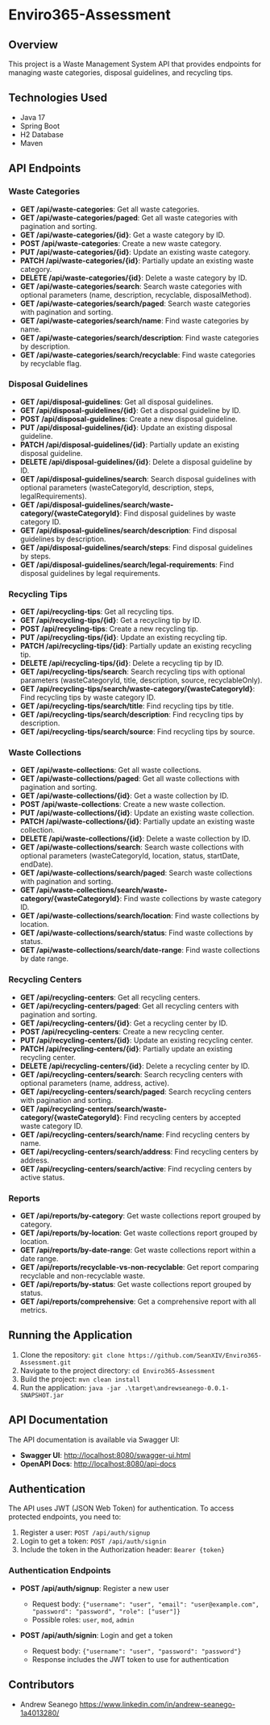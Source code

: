 # Enviro365-Assessment

## Overview

This project is a Waste Management System API that provides endpoints for managing waste categories, disposal guidelines, and recycling tips.

## Technologies Used

- Java 17
- Spring Boot
- H2 Database
- Maven

## API Endpoints

### Waste Categories

- **GET /api/waste-categories**: Get all waste categories.
- **GET /api/waste-categories/paged**: Get all waste categories with pagination and sorting.
- **GET /api/waste-categories/{id}**: Get a waste category by ID.
- **POST /api/waste-categories**: Create a new waste category.
- **PUT /api/waste-categories/{id}**: Update an existing waste category.
- **PATCH /api/waste-categories/{id}**: Partially update an existing waste category.
- **DELETE /api/waste-categories/{id}**: Delete a waste category by ID.
- **GET /api/waste-categories/search**: Search waste categories with optional parameters (name, description, recyclable, disposalMethod).
- **GET /api/waste-categories/search/paged**: Search waste categories with pagination and sorting.
- **GET /api/waste-categories/search/name**: Find waste categories by name.
- **GET /api/waste-categories/search/description**: Find waste categories by description.
- **GET /api/waste-categories/search/recyclable**: Find waste categories by recyclable flag.

### Disposal Guidelines

- **GET /api/disposal-guidelines**: Get all disposal guidelines.
- **GET /api/disposal-guidelines/{id}**: Get a disposal guideline by ID.
- **POST /api/disposal-guidelines**: Create a new disposal guideline.
- **PUT /api/disposal-guidelines/{id}**: Update an existing disposal guideline.
- **PATCH /api/disposal-guidelines/{id}**: Partially update an existing disposal guideline.
- **DELETE /api/disposal-guidelines/{id}**: Delete a disposal guideline by ID.
- **GET /api/disposal-guidelines/search**: Search disposal guidelines with optional parameters (wasteCategoryId, description, steps, legalRequirements).
- **GET /api/disposal-guidelines/search/waste-category/{wasteCategoryId}**: Find disposal guidelines by waste category ID.
- **GET /api/disposal-guidelines/search/description**: Find disposal guidelines by description.
- **GET /api/disposal-guidelines/search/steps**: Find disposal guidelines by steps.
- **GET /api/disposal-guidelines/search/legal-requirements**: Find disposal guidelines by legal requirements.

### Recycling Tips

- **GET /api/recycling-tips**: Get all recycling tips.
- **GET /api/recycling-tips/{id}**: Get a recycling tip by ID.
- **POST /api/recycling-tips**: Create a new recycling tip.
- **PUT /api/recycling-tips/{id}**: Update an existing recycling tip.
- **PATCH /api/recycling-tips/{id}**: Partially update an existing recycling tip.
- **DELETE /api/recycling-tips/{id}**: Delete a recycling tip by ID.
- **GET /api/recycling-tips/search**: Search recycling tips with optional parameters (wasteCategoryId, title, description, source, recyclableOnly).
- **GET /api/recycling-tips/search/waste-category/{wasteCategoryId}**: Find recycling tips by waste category ID.
- **GET /api/recycling-tips/search/title**: Find recycling tips by title.
- **GET /api/recycling-tips/search/description**: Find recycling tips by description.
- **GET /api/recycling-tips/search/source**: Find recycling tips by source.

### Waste Collections

- **GET /api/waste-collections**: Get all waste collections.
- **GET /api/waste-collections/paged**: Get all waste collections with pagination and sorting.
- **GET /api/waste-collections/{id}**: Get a waste collection by ID.
- **POST /api/waste-collections**: Create a new waste collection.
- **PUT /api/waste-collections/{id}**: Update an existing waste collection.
- **PATCH /api/waste-collections/{id}**: Partially update an existing waste collection.
- **DELETE /api/waste-collections/{id}**: Delete a waste collection by ID.
- **GET /api/waste-collections/search**: Search waste collections with optional parameters (wasteCategoryId, location, status, startDate, endDate).
- **GET /api/waste-collections/search/paged**: Search waste collections with pagination and sorting.
- **GET /api/waste-collections/search/waste-category/{wasteCategoryId}**: Find waste collections by waste category ID.
- **GET /api/waste-collections/search/location**: Find waste collections by location.
- **GET /api/waste-collections/search/status**: Find waste collections by status.
- **GET /api/waste-collections/search/date-range**: Find waste collections by date range.

### Recycling Centers

- **GET /api/recycling-centers**: Get all recycling centers.
- **GET /api/recycling-centers/paged**: Get all recycling centers with pagination and sorting.
- **GET /api/recycling-centers/{id}**: Get a recycling center by ID.
- **POST /api/recycling-centers**: Create a new recycling center.
- **PUT /api/recycling-centers/{id}**: Update an existing recycling center.
- **PATCH /api/recycling-centers/{id}**: Partially update an existing recycling center.
- **DELETE /api/recycling-centers/{id}**: Delete a recycling center by ID.
- **GET /api/recycling-centers/search**: Search recycling centers with optional parameters (name, address, active).
- **GET /api/recycling-centers/search/paged**: Search recycling centers with pagination and sorting.
- **GET /api/recycling-centers/search/waste-category/{wasteCategoryId}**: Find recycling centers by accepted waste category ID.
- **GET /api/recycling-centers/search/name**: Find recycling centers by name.
- **GET /api/recycling-centers/search/address**: Find recycling centers by address.
- **GET /api/recycling-centers/search/active**: Find recycling centers by active status.

### Reports

- **GET /api/reports/by-category**: Get waste collections report grouped by category.
- **GET /api/reports/by-location**: Get waste collections report grouped by location.
- **GET /api/reports/by-date-range**: Get waste collections report within a date range.
- **GET /api/reports/recyclable-vs-non-recyclable**: Get report comparing recyclable and non-recyclable waste.
- **GET /api/reports/by-status**: Get waste collections report grouped by status.
- **GET /api/reports/comprehensive**: Get a comprehensive report with all metrics.

## Running the Application

1. Clone the repository: `git clone https://github.com/SeanXIV/Enviro365-Assessment.git`
2. Navigate to the project directory: `cd Enviro365-Assessment`
3. Build the project: `mvn clean install`
4. Run the application: `java -jar .\target\andrewseanego-0.0.1-SNAPSHOT.jar`

## API Documentation

The API documentation is available via Swagger UI:

- **Swagger UI**: [http://localhost:8080/swagger-ui.html](http://localhost:8080/swagger-ui.html)
- **OpenAPI Docs**: [http://localhost:8080/api-docs](http://localhost:8080/api-docs)

## Authentication

The API uses JWT (JSON Web Token) for authentication. To access protected endpoints, you need to:

1. Register a user: `POST /api/auth/signup`
2. Login to get a token: `POST /api/auth/signin`
3. Include the token in the Authorization header: `Bearer {token}`

### Authentication Endpoints

- **POST /api/auth/signup**: Register a new user
  - Request body: `{"username": "user", "email": "user@example.com", "password": "password", "role": ["user"]}`
  - Possible roles: `user`, `mod`, `admin`

- **POST /api/auth/signin**: Login and get a token
  - Request body: `{"username": "user", "password": "password"}`
  - Response includes the JWT token to use for authentication


## Contributors

- Andrew Seanego <https://www.linkedin.com/in/andrew-seanego-1a4013280/>
